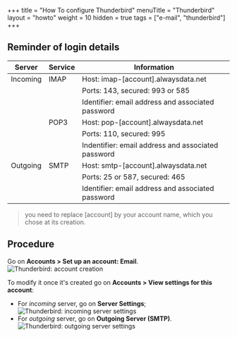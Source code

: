 +++
title = "How To configure Thunderbird"
menuTitle = "Thunderbird"
layout = "howto"
weight = 10
hidden = true
tags = ["e-mail", "thunderbird"]
+++

## Reminder of login details

Server|Service|Information
---|---|---
Incoming|IMAP|Host: imap-[account].alwaysdata.net
|||Ports: 143, secured: 993 or 585
|||Identifier: email address and associated password
||POP3|Host: pop-[account].alwaysdata.net
|||Ports: 110, secured: 995
|||Indentifier: email address and associated password
Outgoing|SMTP|Host: smtp-[account].alwaysdata.net
|||Ports: 25 or 587, secured: 465
|||Identifier: email address and associated password

> you need to replace [account] by your account name, which you chose at its creation.

## Procedure

Go on **Accounts > Set up an account: Email**.
![Thunderbird: account creation](/en/platform/emails/clients/thunderbird_new-account_en.png)

To modify it once it's created go on **Accounts > View settings for this account**:

- For _incoming_ server, go on **Server Settings**;
![Thunderbird: incoming server settings](/en/platform/emails/clients/thunderbird_imap-settings_en.png)
- For _outgoing_ server, go on **Outgoing Server (SMTP)**.
![Thunderbird: outgoing server settings](/en/platform/emails/clients/thunderbird_smtp-settings_en.png)

